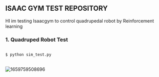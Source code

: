 ## ISAAC GYM TEST REPOSITORY
HI im testing Isaacgym to control quadrupedal robot by Reinforcement learning

### 1. Quadruped Robot Test
<pre>
<code>
$ python sim_test.py
</code>
</pre>
![1659759508696](https://user-images.githubusercontent.com/19335771/183251400-5104dceb-3983-44ce-a1d4-57902269b3e6.jpg)
